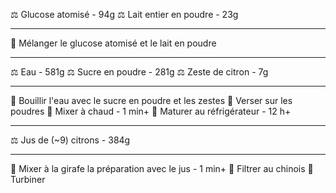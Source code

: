 ⚖ Glucose atomisé - 94g
⚖ Lait entier en poudre - 23g
***
🔧 Mélanger le glucose atomisé et le lait en poudre
***
⚖ Eau - 581g
⚖ Sucre en poudre - 281g
⚖ Zeste de citron - 7g
***
🔧 Bouillir l'eau avec le sucre en poudre et les zestes
🔧 Verser sur les poudres
🔧 Mixer à chaud - 1 min+
🔧 Maturer au réfrigérateur - 12 h+
***
⚖ Jus de (~9) citrons - 384g
***
🔧 Mixer à la girafe la préparation avec le jus - 1 min+
🔧 Filtrer au chinois
🔧 Turbiner
